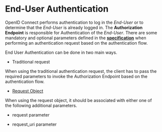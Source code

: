 # End-User Authentication

OpenID Connect performs authentication to log in the *End-User*
or to determine that the *End-User* is already logged in. 
The **Authorization Endpoint** is responsible for Authentication 
of the *End-User*. There are some mandatory and optional parameters
defined in the [**specification**](https://openid.net/specs/openid-connect-core-1_0.html#Authentication)
when performing an authentication request based on the authentication flow.  


End User Authentication can be done in two main ways.

- Traditional request

When using the traditional authentication request, the client has to pass the required parameters to invoke the 
Authorization Endpoint based on the authentication flow.

- [Request Object](request-object.md)

When using the request object, it should be associated with either one of the following additional parameters.

- request parameter

- request_uri parameter